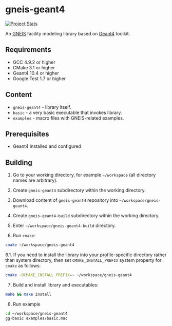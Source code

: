 # gneis-geant4

[![Project Stats](https://www.openhub.net/p/gneis-geant4/widgets/project_thin_badge?format=gif)](https://www.openhub.net/p/gneis-geant4)

An [GNEIS](http://accelconf.web.cern.ch/AccelConf/rupac2016/talks/wezmh01_talk.pdf) facility modeling library based on [Geant4](http://geant4.web.cern.ch/) toolkit.

## Requirements

* GCC 4.9.2 or higher
* CMake 3.1 or higher
* Geant4 10.4 or higher
* Google Test 1.7 or higher

## Content

* `gneis-geant4` - library itself.
* `basic` - a very basic executable that invokes library.
* `examples` - macro files with GNEIS-related examples.

## Prerequisites

* Geant4 installed and configured

## Building

1. Go to your working directory, for example `~/workspace` (all directory names are arbitrary).

2. Create `gneis-geant4` subdirectory within the working directory.

3. Download content of `gneis-geant4` repository into `~/workspace/gneis-geant4`.

4. Create `gneis-geant4-build` subdirectory within the working directory.

5. Enter `~/workspace/gneis-geant4-build` directory.

6. Run `cmake`:

```bash
cmake ~/workspace/gneis-geant4
```

6.1. If you need to install the library into your profile-specific directory rather than system directory, then set `CMAKE_INSTALL_PREFIX` system property for `cmake` as follows:

```bash
cmake -DCMAKE_INSTALL_PREFIX=~ ~/workspace/gneis-geant4
```

7. Build and install library and executables:

```bash
make && make install
```

8. Run example

```bash
cd ~/workspace/gneis-geant4
gg-basic examples/basic.mac
```

